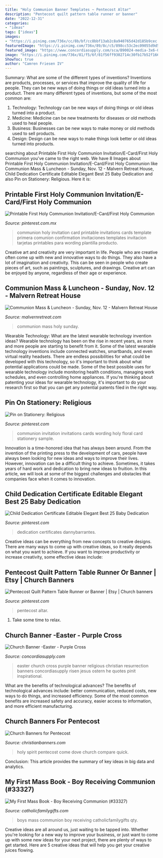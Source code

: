 ```yaml
---
title: "Holy Communion Banner Templates ~ Pentecost Altar"
description: "Pentecost quilt pattern table runner or banner"
date: "2022-12-31"
categories:
- "ideas"
tags: ["ideas"]
images:
- "https://i.pinimg.com/736x/cc/8b/bf/cc8bbf13ab2c8a940765d42d185b9cec.jpg"
featuredImage: "https://i.pinimg.com/736x/89/8c/c5/898cc53c2ec09055d9d5304cfefccb58.jpg"
featured_image: "https://www.concordiasupply.com/sca/B90024-media-3x6-01.jpg"
image: "https://i.pinimg.com/736x/81/f5/6f/81f56ff9302714c30fb17b52f1668dfa--first-communion-invitations--anniversary.jpg"
ShowToc: true
author: "Camren Friesen IV"
---
```



Summary: What are some of the different types of inventions?
Inventions are products, processes, or services that improve the quality of life for people. They can be new ways of doing things or old ideas turned into a product. There are many different types of inventions, but some of the most common are:
1) Technology: Technology can be new ways of doing things or old ideas turned into a product.
2) Medicine: Medicine can be new treatments for diseases or old methods used to heal people.
3) Business: Businesses can be new ways to make money or old methods used to sell products.
4) Design: Design can be new ways to make things look better or old ideas turned into products.

	

		
searching about Printable First Holy Communion Invitation/E-Card/First Holy Communion you've came to the right web. We have 8 Images about Printable First Holy Communion Invitation/E-Card/First Holy Communion like Communion Mass &amp; Luncheon - Sunday, Nov. 12 - Malvern Retreat House, Child Dedication Certificate Editable Elegant Best 25 Baby Dedication and also Pin on Stationery: Religious. Here it is:
		
    
## Printable First Holy Communion Invitation/E-Card/First Holy Communion

<img loading=lazy src="https://i.pinimg.com/736x/cc/8b/bf/cc8bbf13ab2c8a940765d42d185b9cec.jpg" onerror="this.onerror=null;this.src='https://tse1.mm.bing.net/th?id=OIP.2bZeSaEfWKCaZOlZz1i9rgHaKN&amp;pid=15.1';" alt="Printable First Holy Communion Invitation/E-Card/First Holy Communion">

_Source: pinterest.com.mx_

>communion holy invitation card printable invitations cards template primera comunion confirmation invitaciones templates invitacion tarjetas printables para wording plantilla producto. 

	

Creative art and creativity are very important in life. People who are creative often come up with new and innovative ways to do things. They also have a lot of imagination and creativity. This can be seen in people who create pieces of art, such as paintings, sculptures, and drawings. Creative art can be enjoyed by anyone, regardless of their age or experience.

    
## Communion Mass &amp; Luncheon - Sunday, Nov. 12 - Malvern Retreat House

<img loading=lazy src="https://www.malvernretreat.com/wp-content/uploads/2017/10/holy-communion.jpg" onerror="this.onerror=null;this.src='https://tse3.mm.bing.net/th?id=OIP.b-pQKSQaP4SXPtKHy67GiQHaE7&amp;pid=15.1';" alt="Communion Mass &amp; Luncheon - Sunday, Nov. 12 - Malvern Retreat House">

_Source: malvernretreat.com_

>communion mass holy sunday. 

	

Wearable Technology: What are the latest wearable technology invention ideas?
Wearable technology has been on the rise in recent years, as more and more people are starting to benefit from it. Some of the latest wearable technology inventions include connected watches, smartbands, and even virtual reality headsets. There are endless possibilities for what could be developed with this technology, so it's important to think about what potential applications could be made. Some of the best possible uses for wearable technology include monitoring health conditions, managing work schedules, and even controlling home appliances. If you're thinking about patenting your ideas for wearable technology, it's important to do your research first so that you can get any potential patents filed in the right way.

    
## Pin On Stationery: Religious

<img loading=lazy src="https://i.pinimg.com/736x/81/f5/6f/81f56ff9302714c30fb17b52f1668dfa--first-communion-invitations--anniversary.jpg" onerror="this.onerror=null;this.src='https://tse2.mm.bing.net/th?id=OIP.FL2SaS49Zw7M5Sgq552lewHaKX&amp;pid=15.1';" alt="Pin on Stationery: Religious">

_Source: pinterest.com_

>communion invitation invitations cards wording holy floral card stationery sample. 

	

Innovation is a time-honored idea that has always been around. From the invention of the printing press to the development of cars, people have always been looking for new ideas and ways to improve their lives. However, innovation can be a difficult thing to achieve. Sometimes, it takes years of hard work and dedication to bring new ideas to fruition. In this article, we will look at some of the biggest challenges and obstacles that companies face when it comes to innovation.

    
## Child Dedication Certificate Editable Elegant Best 25 Baby Dedication

<img loading=lazy src="https://i.pinimg.com/736x/89/8c/c5/898cc53c2ec09055d9d5304cfefccb58.jpg" onerror="this.onerror=null;this.src='https://tse1.mm.bing.net/th?id=OIP.14puNb134pRZ8BTRXVWGlAHaF7&amp;pid=15.1';" alt="Child Dedication Certificate Editable Elegant Best 25 Baby Dedication">

_Source: pinterest.com_

>dedication certificates dannybarrantes. 

	

Creative ideas can be everything from new concepts to creative designs. There are many ways to come up with creative ideas, so it really depends on what you want to achieve. If you want to improve productivity or increase creativity, some effective ideas include:

    
## Pentecost Quilt Pattern Table Runner Or Banner | Etsy | Church Banners

<img loading=lazy src="https://i.pinimg.com/736x/8a/3e/e4/8a3ee4b7a6a26eacb258acfe6164a9ab.jpg" onerror="this.onerror=null;this.src='https://tse1.mm.bing.net/th?id=OIP.ujE4rLb6JUgFhTX9hMxIOgHaJ3&amp;pid=15.1';" alt="Pentecost Quilt Pattern Table Runner or Banner | Etsy | Church banners">

_Source: pinterest.com_

>pentecost altar. 

	

1. Take some time to relax.

    
## Church Banner -Easter - Purple Cross

<img loading=lazy src="https://www.concordiasupply.com/sca/B90024-media-3x6-01.jpg" onerror="this.onerror=null;this.src='https://tse1.mm.bing.net/th?id=OIP.di-OLqZ11F9WVrsma-N96AHaO0&amp;pid=15.1';" alt="Church Banner -Easter - Purple Cross">

_Source: concordiasupply.com_

>easter church cross purple banner religious christian resurrection banners concordiasupply risen jesus ostern he quotes pinit inspirational. 

	

What are the benefits of technological advances?
The benefits of technological advances include: better communication, reduced costs, new ways to do things, and increased efficiency. Some of the most common benefits are increased safety and accuracy, easier access to information, and more efficient manufacturing.

    
## Church Banners For Pentecost

<img loading=lazy src="https://cdn11.bigcommerce.com/s-ad129/images/stencil/500x659/products/659/4000/Come-Holy-Spirit-2019---with-Dove-and-Flames__16792.1556321809.jpg?c=2" onerror="this.onerror=null;this.src='https://tse1.mm.bing.net/th?id=OIP.EkAa5xwjSy5-8kDfWDrt2QAAAA&amp;pid=15.1';" alt="Church Banners for Pentecost">

_Source: christianbanners.com_

>holy spirit pentecost come dove church compare quick. 

	

Conclusion:
This article provides the summary of key ideas in big data and analytics.

    
## My First Mass Book - Boy Receiving Communion (#33327)

<img loading=lazy src="https://www.catholicfamilygifts.com/images/products/detail/57037.jpg" onerror="this.onerror=null;this.src='https://tse4.mm.bing.net/th?id=OIP.dgmN_8KVSkvEwNqT8-k7GwHaLH&amp;pid=15.1';" alt="My First Mass Book - Boy Receiving Communion (#33327)">

_Source: catholicfamilygifts.com_

>boys mass communion boy receiving catholicfamilygifts qty. 

	

Creative ideas are all around us, just waiting to be tapped into. Whether you're looking for a new way to improve your business, or just want to come up with some new ideas for your next project, there are plenty of ways to get started. Here are 5 creative ideas that will help you get your creative juices flowing.


